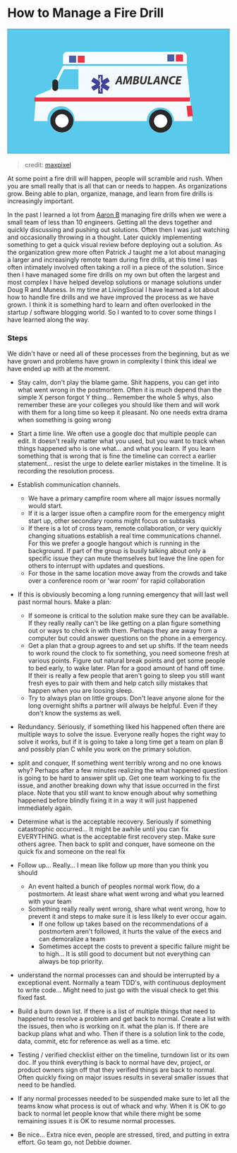 # How to Manage a Fire Drill

![image](/assets/img/Medical-Vehicle.png)
> credit: [maxpixel](http://maxpixel.freegreatpicture.com/Emergency-Ambulance-Fire-Drill-Medical-Emergency-1057706)

At some point a fire drill will happen, people will scramble and rush. When you are small really that is all that can or needs to happen. As organizations grow. Being able to plan, organize, manage, and learn from fire drills is increasingly important.

In the past I learned a lot from [Aaron B](https://twitter.com/abatalion) managing fire drills when we were a small team of less than 10 engineers. Getting all the devs together and quickly discussing and pushing out solutions. Often then I was just watching and occasionally throwing in a thought. Later quickly implementing something to get a quick visual review before deploying out a solution. As the organization grew more often Patrick J taught me a lot about managing a larger and increasingly remote team during fire drills, at this time I was often intimately involved often taking a roll in a piece of the solution. Since then I have managed some fire drills on my own but often the largest and most complex I have helped develop solutions or manage solutions under Doug R and Muness. In my time at LivingSocial I have learned a lot about how to handle fire drills and we have improved the process as we have grown. I think it is something hard to learn and often overlooked in the startup / software blogging world. So I wanted to to cover some things I have learned along the way.

### Steps

We didn't have or need all of these processes from the beginning, but as we have grown and problems have grown in complexity I think this ideal we have ended up with at the moment.

* Stay calm, don't play the blame game. Shit happens, you can get into what went wrong in the postmortem. Often it is much depend than the simple X person forgot Y thing… Remember the whole 5 whys, also remember these are your colleges you should like them and will work with them for a long time so keep it pleasant. No one needs extra drama when something is going wrong
* Start a time line. We often use a google doc that multiple people can edit. It doesn't really matter what you used, but you want to track when things happened who is one what… and what you learn. If you learn something that is wrong that is fine the timeline can correct a earlier statement… resist the urge to delete earlier mistakes in the timeline. It is recording the resolution process.
* Establish communication channels.
   * We have a primary campfire room where all major issues normally would start.
   * If it is a larger issue often a campfire room for the emergency might start up, other secondary rooms might focus on subtasks
   * If there is a lot of cross team, remote collaboration, or very quickly changing situations establish a real time communications channel. For this we prefer a google hangout which is running in the background. If part of the group is busily talking about only a specific issue they can mute themselves but leave the line open for others to interrupt with updates and questions.
   * For those in the same location move away from the crowds and take over a conference room or 'war room' for rapid collaboration

* If this is obviously becoming a long running emergency that will last well past normal hours. Make a plan:
    * If someone is critical to the solution make sure they can be available. If they really really can't be like getting on a plan figure something out or ways to check in with them. Perhaps they are away from a computer but could answer questions on the phone in a emergency.
    * Get a plan that a group agrees to and set up shifts. If the team needs to work round the clock to fix something, you need someone fresh at various points. Figure out natural break points and get some people to bed early, to wake later. Plan for a good amount of hand off time. If their is really a few people that aren't going to sleep you still want fresh eyes to pair with them and help catch silly mistakes that happen when you are loosing sleep.
    * Try to always plan on little groups. Don't leave anyone alone for the long overnight shifts a partner will always be helpful. Even if they don't know the systems as well.
    
* Redundancy. Seriously, if something liked his happened often there are multiple ways to solve the issue. Everyone really hopes the right way to solve it works, but if it is going to take a long time get a team on plan B and possibly plan C while you work on the primary solution.

* split and conquer, If something went terribly wrong and no one knows why? Perhaps after a few minutes realizing the what happened question is going to be hard to answer split up. Get one team working to fix the issue, and another breaking down why that issue occurred in the first place. Note that you still want to know enough about why something happened before blindly fixing it in a way it will just happened immediately again.


* Determine what is the acceptable recovery. Seriously if something catastrophic occurred… It might be awhile until you can fix EVERYTHING. what is the acceptable first recovery step. Make sure others agree. Then back to split and conquer, have someone on the quick fix and someone on the real fix

* Follow up… Really… I mean like follow up more than you think you should
   * An event halted a bunch of peoples normal work flow, do a postmortem. At least share what went wrong and what you learned with your team
   * Something really really went wrong, share what went wrong, how to prevent it and steps to make sure it is less likely to ever occur again.
     * If one follow up takes based on the recommendations of a postmortem aren't followed, it hurts the value of the execs and can demoralize a team
     * Sometimes accept the costs to prevent a specific failure might be to high… It is still good to document but not everything can always be top priority.
     
 * understand the normal processes can and should be interrupted by a exceptional event. Normally a team TDD's, with continuous deployment to write code… Might need to just go with the visual check to get this fixed fast.
 
 * Build a burn down list. If there is a list of multiple things that need to happened to resolve a problem and get back to normal. Create a list with the issues, then who is working on it. what the plan is. If there are backup plans what and who. Then if there is a solution link to the code, data, commit, etc for reference as well as a time. etc
 
 * Testing / verified checklist either on the timeline, turndown list or its own doc. If you think everything is back to normal have dev, project, or product owners sign off that they verified things are back to normal. Often quickly fixing on major issues results in several smaller issues that need to be handled.
 
 * If any normal processes needed to be suspended make sure to let all the teams know what process is out of whack and why. When it is OK to go back to normal let people know that while there might be some remaining issues it is OK to resume normal processes.
 
 * Be nice… Extra nice even, people are stressed, tired, and putting in extra effort. Go team go, not Debbie downer.
 
 
     


